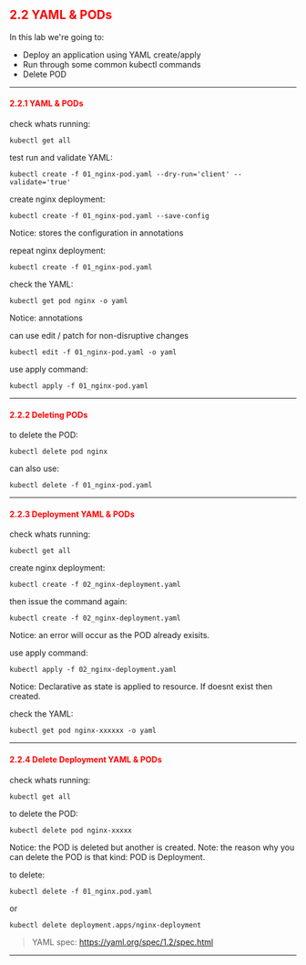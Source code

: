 ## <font color='red'> 2.2 YAML & PODs </font>

In this lab we're going to:
* Deploy an application using YAML  create/apply
* Run through some common kubectl commands
* Delete POD

---

#### <font color='red'> 2.2.1 YAML & PODs </font>
check whats running:
```
kubectl get all
```
test run and validate YAML:
```
kubectl create -f 01_nginx-pod.yaml --dry-run='client' --validate='true'
```
create nginx deployment:
```
kubectl create -f 01_nginx-pod.yaml --save-config
```
Notice: stores the configuration in annotations  

repeat nginx deployment:
```
kubectl create -f 01_nginx-pod.yaml 
```

check the YAML:
```
kubectl get pod nginx -o yaml
```
Notice: annotations    

can use edit / patch for non-disruptive changes
```
kubectl edit -f 01_nginx-pod.yaml -o yaml
```
use apply command:
```
kubectl apply -f 01_nginx-pod.yaml
```

---


#### <font color='red'> 2.2.2 Deleting PODs </font>
to delete the POD:
```
kubectl delete pod nginx
```
can also use:
```
kubectl delete -f 01_nginx-pod.yaml
```  

---

#### <font color='red'> 2.2.3 Deployment YAML & PODs </font>
check whats running:
```
kubectl get all
```
create nginx deployment:
```
kubectl create -f 02_nginx-deployment.yaml
```
then issue the command again:
```
kubectl create -f 02_nginx-deployment.yaml
```
Notice: an error will occur as the POD already exisits.

use apply command:
```
kubectl apply -f 02_nginx-deployment.yaml
```
Notice: Declarative as state is applied to resource.  If doesnt exist then created.

check the YAML:
```
kubectl get pod nginx-xxxxxx -o yaml
```
---

#### <font color='red'> 2.2.4 Delete Deployment YAML & PODs </font>
check whats running:
```
kubectl get all
```

to delete the POD:
```
kubectl delete pod nginx-xxxxx
```
Notice: the POD is deleted but another is created.
Note: the reason why you can delete the POD is that kind: POD is Deployment.

to delete:
```
kubectl delete -f 01_nginx.pod.yaml
``` 
or 
```
kubectl delete deployment.apps/nginx-deployment 
```

> YAML spec: https://yaml.org/spec/1.2/spec.html

---